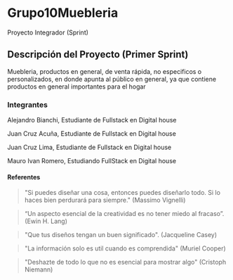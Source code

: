 # Grupo10Muebleria
Proyecto Integrador (Sprint)

## Descripción del Proyecto (Primer Sprint)

Muebleria, productos en general, de venta rápida, no especificos o personalizados, en donde apunta al público en general, ya que contiene productos en general importantes para el hogar

### Integrantes

Alejandro Bianchi, Estudiante de Fullstack en Digital house

Juan Cruz Acuña, Estudiante de Fullstack en Digital house

Juan Cruz Lima, Estudiante de Fullstack en Digital house

Mauro Ivan Romero, Estudiando FullStack en Digital house


#### Referentes

>"Si puedes diseñar una cosa, entonces puedes diseñarlo todo. Si lo haces bien perdurará para siempre." (Massimo Vignelli)

>“Un aspecto esencial de la creatividad es no tener miedo al fracaso”. (Ewin H. Lang)

>"Que tus diseños tengan un buen significado". (Jacqueline Casey)

>"La información solo es util cuando es comprendida" (Muriel Cooper)

>"Deshazte de todo lo que no es esencial para mostrar algo" (Cristoph Niemann)
